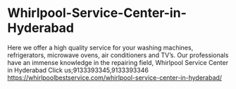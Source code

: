 # Whirlpool-Service-Center-in-Hyderabad
Here we offer a high quality service for your washing machines, refrigerators, microwave ovens, air conditioners and TV’s. Our professionals have an immense knowledge in the repairing field, Whirlpool Service Center in Hyderabad Click us;9133393345,9133393346    https://whirlpoolbestservice.com/whirlpool-service-center-in-hyderabad/

